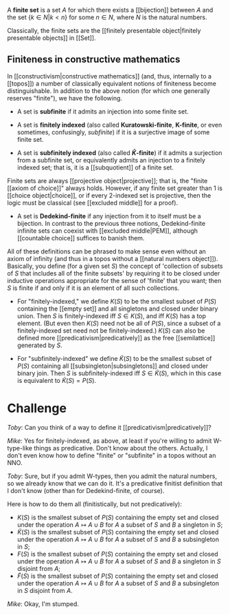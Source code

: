 A **finite set** is a set $A$ for which there exists a [[bijection]] between $A$ and the set $\{k\in N | k\lt n\}$ for some $n\in N$, where $N$ is the natural numbers.

Classically, the finite sets are the [[finitely presentable object|finitely presentable objects]] in [[Set]].

## Finiteness in constructive mathematics ##

In [[constructivism|constructive mathematics]] (and, thus, internally to a [[topos]]) a number of classically equivalent notions of finiteness become distinguishable.  In addition to the above notion (for which one generally reserves "finite"), we have the following.

* A set is **subfinite** if it admits an injection into some finite set.

* A set is **finitely indexed** (also called **Kuratowski-finite**, **K-finite**, or even sometimes, confusingly, _subfinite_) if it is a surjective image of some finite set.

* A set is **subfinitely indexed** (also called **$\tilde{K}$-finite**) if it admits a surjection from a subfinite set, or equivalently admits an injection to a finitely indexed set; that is, it is a [[subquotient]] of a finite set.

Finite sets are always [[projective object|projective]]; that is, the "finite [[axiom of choice]]" always holds.  However, if any finite set greater than 1 is [[choice object|choice]], or if every 2-indexed set is projective, then the logic must be classical (see [[excluded middle]] for a proof).

* A set is **Dedekind-finite** if any injection from it to itself must be a bijection.  In contrast to the previous three notions, Dedekind-finite infinite sets can coexist with [[excluded middle|PEM]], although [[countable choice]] suffices to banish them.

All of these definitions can be phrased to make sense even without an axiom of infinity (and thus in a topos without a [[natural numbers object]]).  Basically, you define (for a given set $S$) the concept of 'collection of subsets of $S$ that includes all of the finite subsets' by requiring it to be closed under inductive operations appropriate for the sense of 'finite' that you want; then $S$ is finite if and only if it is an element of all such collections.

* For "finitely-indexed," we define $K(S)$ to be the smallest subset of $P(S)$ containing the [[empty set]] and all singletons and closed under binary union.  Then $S$ is finitely-indexed iff $S\in K(S)$, and iff $K(S)$ has a top element.  (But even then $K(S)$ need not be all of $P(S)$, since a subset of a finitely-indexed set need not be finitely-indexed.)  $K(S)$ can also be defined more [[predicativism|predicatively]] as the free [[semilattice]] generated by $S$.

* For "subfinitely-indexed" we define $\tilde{K}(S)$ to be the smallest subset of $P(S)$ containing all [[subsingleton|subsingletons]] and closed under binary join.  Then $S$ is subfinitely-indexed iff $S\in \tilde{K}(S)$, which in this case is equivalent to $\tilde{K}(S)=P(S)$.

# Challenge

_Toby_: Can you think of a way to define it [[predicativism|predicatively]]?

_Mike_: Yes for finitely-indexed, as above, at least if you're willing to admit W-type-like things as predicative.  Don't know about the others.  Actually, I don't even know how to define "finite" or "subfinite" in a topos without an NNO.

_Toby_: Sure, but if you admit W-types, then you admit the natural numbers, so we already know that we can do it. It\'s a predicative finitist definition that I don\'t know (other than for Dedekind-finite, of course).

Here is how to do them all (finitistically, but not predicatively):
* $K(S)$ is the smallest subset of $P(S)$ containing the empty set and closed under the operation $A \mapsto A \cup B$ for $A$ a subset of $S$ and $B$ a singleton in $S$;
* $\tilde{K}(S)$ is the smallest subset of $P(S)$ containing the empty set and closed under the operation $A \mapsto A \cup B$ for $A$ a subset of $S$ and $B$ a subsingleton in $S$;
* $F(S)$ is the smallest subset of $P(S)$ containing the empty set and closed under the operation $A \mapsto A \cup B$ for $A$ a subset of $S$ and $B$ a singleton in $S$ disjoint from $A$;
* $\tilde{F}(S)$ is the smallest subset of $P(S)$ containing the empty set and closed under the operation $A \mapsto A \cup B$ for $A$ a subset of $S$ and $B$ a subsingleton in $S$ disjoint from $A$.

_Mike_: Okay, I'm stumped.
